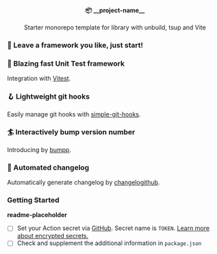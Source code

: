 <p align="center">
  <strong>📦 __project-name__</strong><br><br>
  Starter monorepo template for library with unbuild, tsup and Vite<br>
</p>

### 🫵 Leave a framework you like, just start!

### 🚀 Blazing fast Unit Test framework

Integration with [Vitest](https://vitest.dev/).

### 🪝 Lightweight git hooks

Easily manage git hooks with [simple-git-hooks](https://github.com/toplenboren/simple-git-hooks).

### 🏄 Interactively bump version number

Introducing by [bumpp](https://github.com/antfu/bumpp).

### 🚗 Automated changelog

Automatically generate changelog by [changelogithub](https://github.com/antfu/changelogithub).

### Getting Started
__readme-placeholder__
- [ ] Set your Action secret via [GitHub](https://github.com/__github-username__/__project-name__/settings/secrets/actions). Secret name is `TOKEN`. [Learn more about encrypted secrets.](https://docs.github.com/en/actions/security-guides/encrypted-secrets)
- [ ] Check and supplement the additional information in `package.json`
